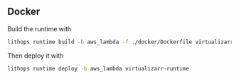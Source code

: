 ## Docker

Build the runtime with

```bash
lithops runtime build -b aws_lambda -f ./docker/Dockerfile virtualizarr-runtime
```

Then deploy it with

```bash
lithops runtime deploy -b aws_lambda virtualizarr-runtime
```
